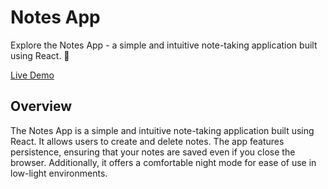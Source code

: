 # Notes App

Explore the Notes App - a simple and intuitive note-taking application built using React. 📝

[Live Demo](https://taking-notes-react-app.netlify.app/)

## Overview

The Notes App is a simple and intuitive note-taking application built using React. It allows users to create and delete notes. The app features persistence, ensuring that your notes are saved even if you close the browser. Additionally, it offers a comfortable night mode for ease of use in low-light environments.

